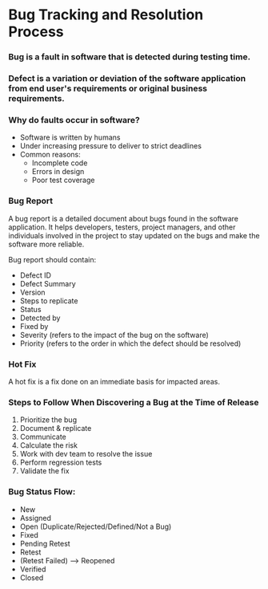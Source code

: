 # Bug Tracking and Resolution Process

### Bug is a fault in software that is detected during testing time.
### Defect is a variation or deviation of the software application from end user's requirements or original business requirements.

### Why do faults occur in software?
- Software is written by humans
- Under increasing pressure to deliver to strict deadlines
- Common reasons:
  - Incomplete code
  - Errors in design
  - Poor test coverage

### Bug Report
A bug report is a detailed document about bugs found in the software application. It helps developers, testers, project managers, and other individuals involved in the project to stay updated on the bugs and make the software more reliable.

Bug report should contain:
- Defect ID
- Defect Summary
- Version
- Steps to replicate
- Status
- Detected by
- Fixed by
- Severity (refers to the impact of the bug on the software)
- Priority (refers to the order in which the defect should be resolved)

### Hot Fix
A hot fix is a fix done on an immediate basis for impacted areas.

### Steps to Follow When Discovering a Bug at the Time of Release
1. Prioritize the bug
2. Document & replicate
3. Communicate
4. Calculate the risk
5. Work with dev team to resolve the issue
6. Perform regression tests
7. Validate the fix

### Bug Status Flow:
- New
- Assigned
- Open (Duplicate/Rejected/Defined/Not a Bug)         
- Fixed                                               
- Pending Retest                                      
- Retest                                              
- (Retest Failed) --> Reopened 
- Verified
- Closed
